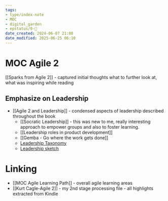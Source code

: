 ```yaml
---
tags:
- type/index-note
- MOC
- digital_garden
- epstatus/0-🌰
date_created: 2024-06-07 21:08
date_modified: 2025-06-25 06:10
---
```

# MOC Agile 2

[[Sparks from Agile 2]] - captured initial thoughts what to further look at, what was inspiring while reading

## Emphasize on Leadership

+ [[Agile 2 and Leadership]] - condensed aspects of leadership described throughout the book
	+ [[Socratic Leadership]] - this was new to me, really interesting approach to empower groups and also to foster learning. 
	+ [[Leadership roles in product development]]
	+ [[Gemba - Go where the work gets done]]
	+ [Leadership Taxonomy](https://agile2.net/more-resources/a-leadership-taxonomy/)
	+ [Leadership sketch](https://agile2.net/more-resources/a-leadership-sketch/)

# Linking

+ [[MOC Agile Learning Path]] - overall agile learning areas
+ [[Kurt Cagle-Agile 2]] - my 2nd stage processing file - all highlights extracted from Kindle